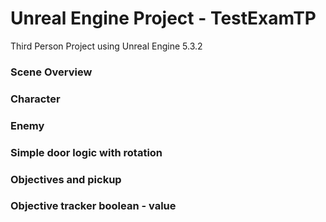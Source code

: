 # Unreal Engine Project - TestExamTP
 Third Person Project using Unreal Engine 5.3.2
 
 

### Scene Overview

### Character

### Enemy

### Simple door logic with rotation

### Objectives and pickup

### Objective tracker boolean - value

